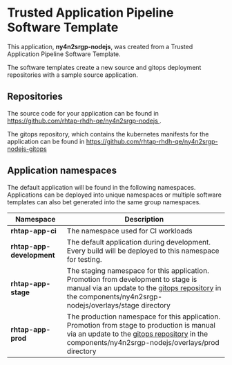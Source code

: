 # Trusted Application Pipeline Software Template

This application, **ny4n2srgp-nodejs**, was created from a Trusted Application Pipeline Software Template.

The software templates create a new source and gitops deployment repositories with a sample source application. 

## Repositories

The source code for your application can be found in [https://github.com/rhtap-rhdh-qe/ny4n2srgp-nodejs ](https://github.com/rhtap-rhdh-qe/ny4n2srgp-nodejs ).
 
The gitops repository, which contains the kubernetes manifests for the application can be found in 
[https://github.com/rhtap-rhdh-qe/ny4n2srgp-nodejs-gitops ](https://github.com/rhtap-rhdh-qe/ny4n2srgp-nodejs-gitops ) 

## Application namespaces 

The default application will be found in the following namespaces. Applications can be deployed into unique namespaces or multiple software templates can also bet generated into the same group namespaces.  

|  Namespace   |  Description   |  
| -------- | -------- |
| **rhtap-app-ci** | The namespace used for CI workloads |
| **rhtap-app-development** | The default application during development. Every build will be deployed to this namespace for testing. |
| **rhtap-app-stage** | The staging namespace for this application. Promotion from development to stage is manual via an update to the [gitops repository](https://github.com/rhtap-rhdh-qe/ny4n2srgp-nodejs-gitops ) in the components/ny4n2srgp-nodejs/overlays/stage directory |
| **rhtap-app-prod** | The production namespace for this application. Promotion from stage to production is manual via an update to the [gitops repository](https://github.com/rhtap-rhdh-qe/ny4n2srgp-nodejs-gitops ) in the components/ny4n2srgp-nodejs/overlays/prod directory |